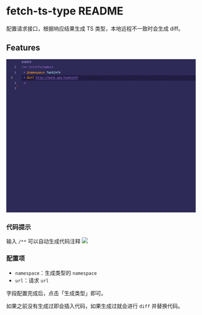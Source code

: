 # fetch-ts-type README

配置请求接口，根据响应结果生成 TS 类型，本地远程不一致时会生成 diff。

## Features
![](fetch.gif)

### 代码提示
输入 `/**` 可以自动生成代码注释
![](https://gitee.com/lei451927/picture/raw/master/images/20211123202057.png)

### 配置项

- `namespace`：生成类型的 `namespace`
- `url`：请求 `url`

字段配置完成后，点击「生成类型」即可。

如果之前没有生成过即会插入代码，如果生成过就会进行 `diff` 并替换代码。